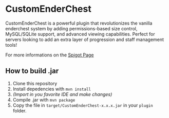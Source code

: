 # CustomEnderChest

CustomEnderChest is a powerful plugin that revolutionizes the vanilla enderchest system by adding permissions-based size control, MySQL/SQLite support, and advanced viewing capabilities. Perfect for servers looking to add an extra layer of progression and staff management tools!


For more informations on the [Spigot Page](https://www.spigotmc.org/resources/1-20-1-21-customenderchest-inventory-enderchest-system.120973/)

## How to build .jar

1. Clone this repository
2. Install depedencies with `mvn install`
3. *(Import in you favorite IDE and make changes)*
4. Compile .jar with `mvn package`
5. Copy the file in `target/CustomEnderChest-x.x.x.jar` in your `plugin` folder.